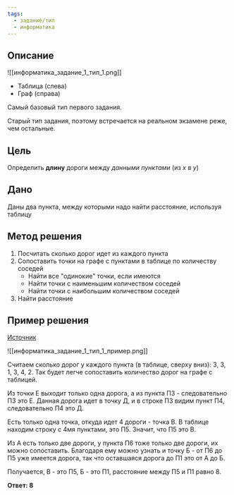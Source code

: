 ```yaml
---
tags:
  - задание/тип
  - информатика
---
```

## Описание

![[информатика_задание_1_тип_1.png]]

- Таблица (слева)
- Граф (справа)

Самый базовый тип первого задания.

Старый тип задания, поэтому встречается на реальном экзамене реже, чем остальные.

## Цель

Определить **длину** дороги между *данными пунктами* (из *x* в *y*)

## Дано

Даны два пункта, между которыми надо найти расстояние, используя таблицу

## Метод решения

1. Посчитать сколько дорог идет из каждого пункта
2. Сопоставить точки на графе с пунктами в таблице по количеству соседей
	- Найти все "одинокие" точки, если имеются
	- Найти точки с наименьшим количеством соседей
	- Найти точки с наибольшим количеством соседей
3. Найти расстояние

## Пример решения

[Источник](https://youtu.be/GV-zY20wJjg?list=PLFzCAD7_42DzlznmvI70SfXl3V0dlvqdn&t=109)

![[информатика_задание_1_тип_1_пример.png]]

Считаем сколько дорог у каждого пункта (в таблице, сверху вниз): 3, 3, 1, 3, 4, 2. Так будет легче сопоставить количество дорог на графе с таблицей.

Из точки Е выходит только одна дорога, а из пункта П3 - следовательно П3 это Е. Данная дорога идет в точку Д, и в строке П3 видим пункт П4, следовательно П4 это Д.

Есть только одна точка, откуда идет 4 дороги - точка В. В таблице находим строку с 4мя пунктами, это П5. Значит, что П5 это В.

Из А есть только две дороги, у пункта П6 тоже только две дороги, их можно сопоставить. Благодаря ему можно узнать и точку Б - от П6 до П5 уже имеется дорога, так что оставшаяся дорога до П1 это от А до Б.

Получается, В - это П5, Б - это П1, расстояние между П5 и П1 равно 8.

**Ответ: 8**